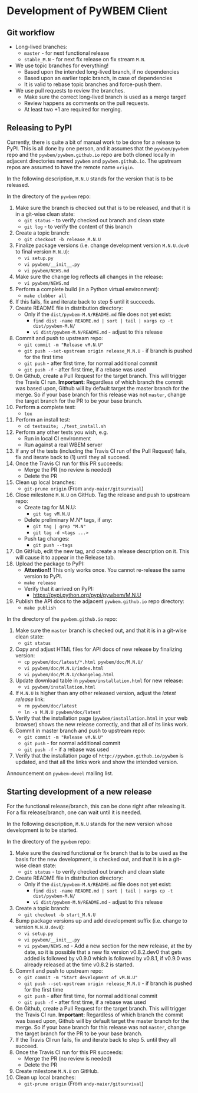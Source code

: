 Development of PyWBEM Client
============================

Git workflow
------------

* Long-lived branches:
  - `master` - for next functional release
  - `stable_M.N` - for next fix release on fix stream `M.N`.
* We use topic branches for everything!
  - Based upon the intended long-lived branch, if no dependencies
  - Based upon an earlier topic branch, in case of dependencies
  - It is valid to rebase topic branches and force-push them.
* We use pull requests to review the branches.
  - Make sure the correct long-lived branch is used as a merge target!
  - Review happens as comments on the pull requests.
  - At least two +1 are required for merging.

Releasing to PyPI
-----------------

Currently, there is quite a bit of manual work to be done for a release to
PyPI. This is all done by one person, and it assumes that the `pywbem/pywbem`
repo and the `pywbem/pywbem.github.io` repo are both cloned locally in
adjacent directories named `pywbem` and `pywbem.github.io`.
The upstream repos are assumed to have the remote name `origin`.

In the following description, `M.N.U` stands for the version that is to be
released.

In the directory of the `pywbem` repo:

1.  Make sure the branch is checked out that is to be released, and that it
    is in a git-wise clean state:
    - `git status` - to verify checked out branch and clean state
    - `git log` - to verify the content of this branch
2.  Create a topic branch:
    - `git checkout -b release_M.N.U`
3.  Finalize package versions (i.e. change development version `M.N.U.dev0` to
    final version `M.N.U`):
    - `vi setup.py`
    - `vi pywbem/__init__.py`
    - `vi pywbem/NEWS.md`
4.  Make sure the change log reflects all changes in the release:
    - `vi pywbem/NEWS.md`
5.  Perform a complete build (in a Python virtual environment):
    - `make clobber all`
6.  If this fails, fix and iterate back to step 5 until it succeeds.
7.  Create README file in distribution directory:
    - Only if the `dist/pywbem-M.N/README.md` file does not yet exist:
      - `find dist -name README.md | sort | tail | xargs cp -t dist/pywbem-M.N/`
      - `vi dist/pywbem-M.N/README.md` - adjust to this release
8.  Commit and push to upstream repo:
    - `git commit -m "Release vM.N.U"`
    - `git push --set-upstream origin release_M.N.U` - if branch is pushed for the first time
    - `git push` - after first time, for normal additional commit
    - `git push -f` - after first time, if a rebase was used
9.  On Github, create a Pull Request for the target branch. This will trigger
    the Travis CI run. **Important:** Regardless of which branch the commit was
    based upon, Github will by default target the master branch for the merge.
    So if your base branch for this release was not `master`, change the target
    branch for the PR to be your base branch.
10. Perform a complete test:
    - `tox`
11. Perform an install test:
    - `cd testsuite; ./test_install.sh`
12. Perform any other tests you wish, e.g.
    - Run in local CI environment
    - Run against a real WBEM server
13. If any of the tests (including the Travis CI run of the Pull Request) fails,
    fix and iterate back to (1) until they all succeed.
14. Once the Travis CI run for this PR succeeds:
    - Merge the PR (no review is needed)
    - Delete the PR
15. Clean up local branches:
    - `git-prune origin` (From `andy-maier/gitsurvival`)
16. Close milestone `M.N.U` on GitHub.
    Tag the release and push to upstream repo:
    - Create tag for M.N.U:
      - `git tag vM.N.U`
    - Delete preliminary M.N* tags, if any:
      - `git tag | grep "M.N"`
      - `git tag -d <tags ...>`
    - Push tag changes:
      - `git push --tags`
17. On GitHub, edit the new tag, and create a release description on it. This
    will cause it to appear in the Release tab.
18. Upload the package to PyPI:
    - **Attention!!** This only works once. You cannot re-release the same
      version to PyPI.
    - `make release`
    - Verify that it arrived on PyPI:
      - https://pypi.python.org/pypi/pywbem/M.N.U
19. Publish the API docs to the adjacent `pywbem.github.io` repo directory:
    - `make publish`

In the directory of the `pywbem.github.io` repo:
 
1.  Make sure the `master` branch is checked out, and that it is in a git-wise
    clean state:
    - `git status`
2.  Copy and adjust HTML files for API docs of new release by finalizing version:
    - `cp pywbem/doc/latest/*.html pywbem/doc/M.N.U/`
    - `vi pywbem/doc/M.N.U/index.html`
    - `vi pywbem/doc/M.N.U/changelog.html`
3. Update download table in `pywbem/installation.html` for new release:
    - `vi pywbem/installation.html`
4.  If `M.N.U` is higher than any other released version, adjust the *latest
    release* link:
    - `rm pywbem/doc/latest`
    - `ln -s M.N.U pywbem/doc/latest`
5.  Verify that the installation page (`pywbem/installation.html` in your web
    browser) shows the new release correctly, and that all of its links work.
6.  Commit in master branch and push to upstream repo:
    - `git commit -m "Release vM.N.U"`
    - `git push` - for normal additional commit
    - `git push -f` - if a rebase was used
7.  Verify that the installation page of `http://pywbem.github.io/pywbem` is
    updated, and that all the links work and show the intended version.

Announcement on `pywbem-devel` mailing list.

Starting development of a new release
-------------------------------------

For the functional release/branch, this can be done right after releasing it.
For a fix release/branch, one can wait until it is needed.

In the following description, `M.N.U` stands for the new version whose
development is to be started.

In the directory of the `pywbem` repo:

1.  Make sure the desired functional or fix branch that is to be used
    as the basis for the new development, is checked out, and that it
    is in a git-wise clean state:
    - `git status` - to verify checked out branch and clean state
2.  Create README file in distribution directory:
    - Only if the `dist/pywbem-M.N/README.md` file does not yet exist:
      - `find dist -name README.md | sort | tail | xargs cp -t dist/pywbem-M.N/`
      - `vi dist/pywbem-M.N/README.md` - adjust to this release
3.  Create a topic branch:
    - `git checkout -b start_M.N.U`
4.  Bump package versions up and add development suffix (i.e. change to version
    `M.N.U.dev0`):
    - `vi setup.py`
    - `vi pywbem/__init__.py`
    - `vi pywbem/NEWS.md` - Add a new section for the new release, at the
      by date, so it is possible that a new fix version v0.8.2.dev0 that gets
      added is followed by v0.9.0 which is followed by v0.8.1, if v0.9.0 was
      already released at the time v0.8.2 is started.
5.  Commit and push to upstream repo:
    - `git commit -m "Start development of vM.N.U"`
    - `git push --set-upstream origin release_M.N.U` - if branch is pushed for
      the first time
    - `git push` - after first time, for normal additional commit
    - `git push -f` - after first time, if a rebase was used
6.  On Github, create a Pull Request for the target branch. This will trigger
    the Travis CI run. **Important:** Regardless of which branch the commit was
    based upon, Github will by default target the master branch for the merge.
    So if your base branch for this release was not `master`, change the target
    branch for the PR to be your base branch.
7.  If the Travis CI run fails, fix and iterate back to step 5. until they all
    succeed.
8.  Once the Travis CI run for this PR succeeds:
    - Merge the PR (no review is needed)
    - Delete the PR
9.  Create milestone `M.N.U` on GitHub.
10. Clean up local branches:
    - `git-prune origin` (From `andy-maier/gitsurvival`)

